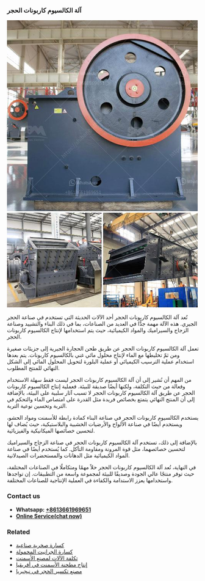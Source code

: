 <h3>آلة الكالسيوم كاربونات الحجر</h3><img src='1701746239.jpg' alt=''><p>تُعد آلة الكالسيوم كاربونات الحجر أحد الآلات الحديثة التي تستخدم في صناعة الحجر الجيري. هذه الآلة مهمة جدًّا في العديد من الصناعات، بما في ذلك البناء والتشييد وصناعة الزجاج والسيراميك والمواد الكيميائية، حيث يتم استخدامها لإنتاج الكالسيوم كاربونات الحجر.</p><p>تعمل آلة الكالسيوم كاربونات الحجر عن طريق طحن الحجارة الجيرية إلى جزيئات صغيرة ومن ثمّ تخليطها مع الماء لإنتاج محلول مائي غني بالكالسيوم كاربونات. يتم بعدها استخدام عملية الترسيب الكيميائي أو عملية البلورة لتحويل المحلول المائي إلى الشكل النهائي للمنتج المطلوب.</p><p>من المهم أن نُشير إلى أن آلة الكالسيوم كاربونات الحجر ليست فقط سهلة الاستخدام وفعالة من حيث التكلفة، ولكنها أيضًا صديقة للبيئة. فعملية إنتاج الكالسيوم كاربونات الحجر عن طريق آلة الكالسيوم كاربونات الحجر لا تسبب آثار سلبية على البيئة، بالإضافة إلى أن المنتج النهائي يتمتع بخصائص فريدة مثل القدرة على امتصاص الماء والتحكم في التربة وتحسين نوعية التربة.</p><p>يستخدم الكالسيوم كاربونات الحجر في صناعة البناء كمادة رابطة للأسمنت ومواد الحشو، ويستخدم أيضًا في صناعة الألواح والأرضيات الخشبية والبلاستيكية، حيث يُضاف لها لتحسين خصائصها الميكانيكية والفيزيائية.</p><p>بالإضافة إلى ذلك، تستخدم آلة الكالسيوم كاربونات الحجر في صناعة الزجاج والسيراميك لتحسين خصائصهما، مثل قوة المرونة ومقاومة التآكل. كما يُستخدم أيضًا في صناعة المواد الكيميائية مثل الدهانات والمستحضرات الصيدلانية.</p><p>في النهاية، تُعد آلة الكالسيوم كاربونات الحجر حلاً مهمًا ومتكاملًا في الصناعات المختلفة، حيث توفر منتجًا عالي الجودة وصديقًا للبيئة لمجموعة واسعة من التطبيقات. إن تواجدها واستخدامها يعزز الاستدامة والكفاءة في العملية الإنتاجية للصناعات المختلفة.</p><h3>Contact us</h3><ul><li><strong>Whatsapp:&nbsp;<a href="https://wa.me/8613661969651">+8613661969651</a></strong></li><li><a href="https://swt.shibang-china.com/?git&amp;zhl&amp;آلة الكالسيوم كاربونات الحجر"><strong>Online Service(chat now)</strong></a></li></ul><h3>Related</h3><ul><li><a href='كسارة صخرية صناعية.md'>كسارة صخرية صناعية</a></li><li><a href='كسارة الجرانيت المحمولة.md'>كسارة الجرانيت المحمولة</a></li><li><a href='تكلفة الآلات لمصنع الأسمنت.md'>تكلفة الآلات لمصنع الأسمنت</a></li><li><a href='إنتاج مطحنة الأسمنت في أفريقيا.md'>إنتاج مطحنة الأسمنت في أفريقيا</a></li><li><a href='مصنع تكسير الحجر في نيجيريا.md'>مصنع تكسير الحجر في نيجيريا</a></li></ul>